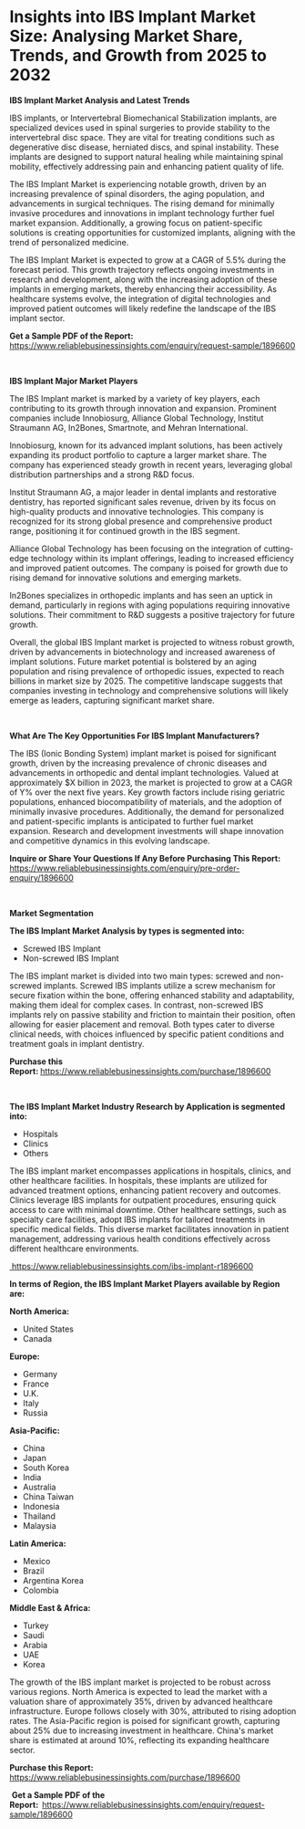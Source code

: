 <p><h1>Insights into IBS Implant Market Size: Analysing Market Share, Trends, and Growth from 2025 to 2032</h1></p><p><strong>IBS Implant Market Analysis and Latest Trends</strong></p>
<p><p>IBS implants, or Intervertebral Biomechanical Stabilization implants, are specialized devices used in spinal surgeries to provide stability to the intervertebral disc space. They are vital for treating conditions such as degenerative disc disease, herniated discs, and spinal instability. These implants are designed to support natural healing while maintaining spinal mobility, effectively addressing pain and enhancing patient quality of life.</p><p>The IBS Implant Market is experiencing notable growth, driven by an increasing prevalence of spinal disorders, the aging population, and advancements in surgical techniques. The rising demand for minimally invasive procedures and innovations in implant technology further fuel market expansion. Additionally, a growing focus on patient-specific solutions is creating opportunities for customized implants, aligning with the trend of personalized medicine. </p><p>The IBS Implant Market is expected to grow at a CAGR of 5.5% during the forecast period. This growth trajectory reflects ongoing investments in research and development, along with the increasing adoption of these implants in emerging markets, thereby enhancing their accessibility. As healthcare systems evolve, the integration of digital technologies and improved patient outcomes will likely redefine the landscape of the IBS implant sector.</p></p>
<p><strong>Get a Sample PDF of the Report:&nbsp;</strong> <a href="https://www.reliablebusinessinsights.com/enquiry/request-sample/1896600?utm_campaign=3318&utm_medium=2&utm_source=Github&utm_content=ia&utm_term=13042025&utm_id=ibs-implant">https://www.reliablebusinessinsights.com/enquiry/request-sample/1896600</a></p>
<p>&nbsp;</p>
<p><strong>IBS Implant Major Market Players</strong></p>
<p><p>The IBS Implant market is marked by a variety of key players, each contributing to its growth through innovation and expansion. Prominent companies include Innobiosurg, Alliance Global Technology, Institut Straumann AG, In2Bones, Smartnote, and Mehran International. </p><p>Innobiosurg, known for its advanced implant solutions, has been actively expanding its product portfolio to capture a larger market share. The company has experienced steady growth in recent years, leveraging global distribution partnerships and a strong R&D focus. </p><p>Institut Straumann AG, a major leader in dental implants and restorative dentistry, has reported significant sales revenue, driven by its focus on high-quality products and innovative technologies. This company is recognized for its strong global presence and comprehensive product range, positioning it for continued growth in the IBS segment.</p><p>Alliance Global Technology has been focusing on the integration of cutting-edge technology within its implant offerings, leading to increased efficiency and improved patient outcomes. The company is poised for growth due to rising demand for innovative solutions and emerging markets.</p><p>In2Bones specializes in orthopedic implants and has seen an uptick in demand, particularly in regions with aging populations requiring innovative solutions. Their commitment to R&D suggests a positive trajectory for future growth.</p><p>Overall, the global IBS Implant market is projected to witness robust growth, driven by advancements in biotechnology and increased awareness of implant solutions. Future market potential is bolstered by an aging population and rising prevalence of orthopedic issues, expected to reach billions in market size by 2025. The competitive landscape suggests that companies investing in technology and comprehensive solutions will likely emerge as leaders, capturing significant market share.</p></p>
<p>&nbsp;</p>
<p><strong>What Are The Key Opportunities For IBS Implant Manufacturers?</strong></p>
<p><p>The IBS (Ionic Bonding System) implant market is poised for significant growth, driven by the increasing prevalence of chronic diseases and advancements in orthopedic and dental implant technologies. Valued at approximately $X billion in 2023, the market is projected to grow at a CAGR of Y% over the next five years. Key growth factors include rising geriatric populations, enhanced biocompatibility of materials, and the adoption of minimally invasive procedures. Additionally, the demand for personalized and patient-specific implants is anticipated to further fuel market expansion. Research and development investments will shape innovation and competitive dynamics in this evolving landscape.</p></p>
<p><strong>Inquire or Share Your Questions If Any Before Purchasing This Report:</strong> <a href="https://www.reliablebusinessinsights.com/enquiry/pre-order-enquiry/1896600?utm_campaign=3318&utm_medium=2&utm_source=Github&utm_content=ia&utm_term=13042025&utm_id=ibs-implant">https://www.reliablebusinessinsights.com/enquiry/pre-order-enquiry/1896600</a></p>
<p>&nbsp;</p>
<p><strong>Market Segmentation</strong></p>
<p><strong>The IBS Implant Market Analysis by types is segmented into:</strong></p>
<p><ul><li>Screwed IBS Implant</li><li>Non-screwed IBS Implant</li></ul></p>
<p><p>The IBS implant market is divided into two main types: screwed and non-screwed implants. Screwed IBS implants utilize a screw mechanism for secure fixation within the bone, offering enhanced stability and adaptability, making them ideal for complex cases. In contrast, non-screwed IBS implants rely on passive stability and friction to maintain their position, often allowing for easier placement and removal. Both types cater to diverse clinical needs, with choices influenced by specific patient conditions and treatment goals in implant dentistry.</p></p>
<p><strong>Purchase this Report:&nbsp;</strong><a href="https://www.reliablebusinessinsights.com/purchase/1896600?utm_campaign=3318&utm_medium=2&utm_source=Github&utm_content=ia&utm_term=13042025&utm_id=ibs-implant">https://www.reliablebusinessinsights.com/purchase/1896600</a></p>
<p>&nbsp;</p>
<p><strong>The IBS Implant Market Industry Research by Application is segmented into:</strong></p>
<p><ul><li>Hospitals</li><li>Clinics</li><li>Others</li></ul></p>
<p><p>The IBS implant market encompasses applications in hospitals, clinics, and other healthcare facilities. In hospitals, these implants are utilized for advanced treatment options, enhancing patient recovery and outcomes. Clinics leverage IBS implants for outpatient procedures, ensuring quick access to care with minimal downtime. Other healthcare settings, such as specialty care facilities, adopt IBS implants for tailored treatments in specific medical fields. This diverse market facilitates innovation in patient management, addressing various health conditions effectively across different healthcare environments.</p></p>
<p><a href="https://www.reliablebusinessinsights.com/ibs-implant-r1896600?utm_campaign=3318&utm_medium=2&utm_source=Github&utm_content=ia&utm_term=13042025&utm_id=ibs-implant">&nbsp;https://www.reliablebusinessinsights.com/ibs-implant-r1896600</a></p>
<p><strong>In terms of Region, the IBS Implant Market Players available by Region are:</strong></p>
<p>
    <p> <strong> North America: </strong>
        <ul>
            <li>United States</li>
            <li>Canada</li>
        </ul>
        </p> 
    <p> <strong> Europe: </strong>
        <ul>
            <li>Germany</li>
            <li>France</li>
            <li>U.K.</li>
            <li>Italy</li>
            <li>Russia</li>
        </ul>
        </p> 
    <p> <strong> Asia-Pacific: </strong>
        <ul>
            <li>China</li>
            <li>Japan</li>
            <li>South Korea</li>
            <li>India</li>
            <li>Australia</li>
            <li>China Taiwan</li>
            <li>Indonesia</li>
            <li>Thailand</li>
            <li>Malaysia</li>
        </ul>
        </p> 
    <p> <strong> Latin America: </strong>
        <ul>
            <li>Mexico</li>
            <li>Brazil</li>
            <li>Argentina Korea</li>
            <li>Colombia</li>
        </ul>
        </p> 
    <p> <strong> Middle East & Africa: </strong>
        <ul>
            <li>Turkey</li>
            <li>Saudi</li>
            <li>Arabia</li>
            <li>UAE</li>
            <li>Korea</li>
        </ul>
    </p>
    </p>
<p><p>The growth of the IBS implant market is projected to be robust across various regions. North America is expected to lead the market with a valuation share of approximately 35%, driven by advanced healthcare infrastructure. Europe follows closely with 30%, attributed to rising adoption rates. The Asia-Pacific region is poised for significant growth, capturing about 25% due to increasing investment in healthcare. China's market share is estimated at around 10%, reflecting its expanding healthcare sector. </p></p>
<p><strong>Purchase this Report: </strong><a href="https://www.reliablebusinessinsights.com/purchase/1896600?utm_campaign=3318&utm_medium=2&utm_source=Github&utm_content=ia&utm_term=13042025&utm_id=ibs-implant">https://www.reliablebusinessinsights.com/purchase/1896600</a></p>
<p>&nbsp;<strong>Get a Sample PDF of the Report:&nbsp;&nbsp;</strong><a href="https://www.reliablebusinessinsights.com/enquiry/request-sample/1896600?utm_campaign=3318&utm_medium=2&utm_source=Github&utm_content=ia&utm_term=13042025&utm_id=ibs-implant">https://www.reliablebusinessinsights.com/enquiry/request-sample/1896600</a></p>
<p><strong></strong></p>
<p><p></p><p></p><p></p></p>